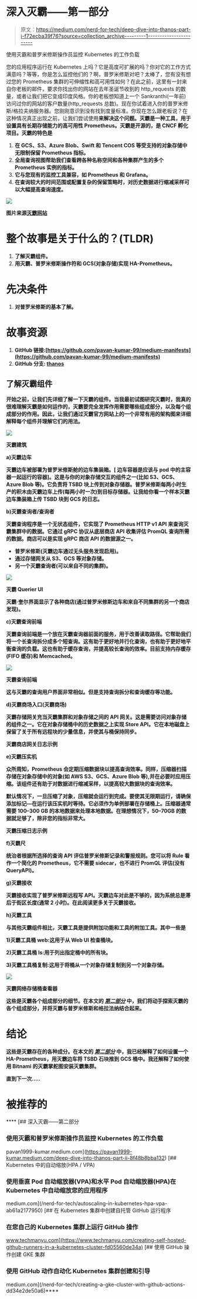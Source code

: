 # 深入灭霸——第一部分

> 原文：<https://medium.com/nerd-for-tech/deep-dive-into-thanos-part-i-f72ecba39f76?source=collection_archive---------1----------------------->

使用灭霸和普罗米修斯操作员监控 Kubernetes 的工作负载

您的应用程序运行在 Kubernetes 上吗？它是高度可扩展的吗？你对它的工作方式满意吗？等等，你是怎么监控他们的？啊，普罗米修斯对吧？太棒了，您有没有想过您的 Prometheus 集群的可伸缩性和高可用性如何？在此之前，这里有一封来自你老板的邮件，要求你找出你的网站在去年圣诞节收到的 http_requests 的数量，或者让我们把它变成印度风格。你的老板想知道上一个 Sankranthi(一年前)访问过你的网站的客户数量(http_requests 总数)。现在你试着进入你的普罗米修斯/格拉夫纳服务器。您刚刚意识到没有找到度量标准。你现在怎么跟老板说？在这种情况真正出现之前，让我们尝试使用[](https://thanos.io/)**来解决这个问题。灭霸是一种工具，用于设置具有长期存储能力的高可用性 Prometheus。灭霸是开源的，是 **CNCF 孵化项目**。灭霸的特色是**

1.  **在 GCS、S3、Azure Blob、Swift 和 Tencent COS 等受支持的对象存储中无限制保留 Prometheus 指标。**
2.  **全局查询视图帮助我们查看跨各种名称空间和各种集群产生的多个 Prometheus 实例的指标。**
3.  **它与您现有的监控工具兼容，如 Prometheus 和 Grafana。**
4.  **在查询较大的时间范围或配置复杂的保留策略时，对历史数据进行缩减采样可以大幅提高查询速度。**

**![](img/360549a32077cb5b4c54961d34a8aee8.png)**

**图片来源[灭霸网站](https://thanos.io/)**

# **整个故事是关于什么的？(TLDR)**

1.  **了解灭霸组件。**
2.  **用灭霸、普罗米修斯操作符和 GCS(对象存储)实现 HA-Prometheus。**

# **先决条件**

1.  **对普罗米修斯的基本了解。**

# **故事资源**

1.  **GitHub 链接:[https://github.com/pavan-kumar-99/medium-manifests](https://github.com/pavan-kumar-99/medium-manifests)**
2.  **GitHub 分支: [thanos](https://github.com/pavan-kumar-99/medium-manifests/tree/thanos)**

## **了解灭霸组件**

**开始之前，让我们先详细了解一下灭霸的组件。当我最初试图研究灭霸时，我真的很难理解灭霸是如何运作的，灭霸要完全发挥作用需要哪些组成部分，以及每个组成部分的作用。因此，让我们通过灭霸官方网站上的一个非常有用的架构图来详细解释每个组件并理解它们的用法。**

**![](img/4bad0c532bf982f381a3accb2dfa1114.png)**

**灭霸建筑**

****a)灭霸边车****

**灭霸边车被部署为普罗米修斯舱的边车集装箱。[ **边车容器**是应该与 pod 中的主容器一起运行的容器]。这是与你的对象存储交互的组件之一(比如 S3、GCS、Azure Blob 等)。它负责将 TSBD 块上传到对象存储器。普罗米修斯每两小时生产的积木由灭霸边车上传(每两小时一次)到目标存储器。让我给你看一个样本灭霸边车集装箱上传 TSBD 块到 GCS 的日志。**

****b)灭霸查询者/查询者****

**灭霸查询程序是一个无状态组件，它实现了 Prometheus HTTP v1 API 来查询灭霸集群中的数据。它通过 gRPC 协议从底层商店 API 收集评估 PromQL 查询所需的数据。商店可以是实现 gRPC 商店 API 的数据源之一。**

*   **普罗米修斯(灭霸边车通过无头服务发现启用)。**
*   **通过存储网关从 S3、GCS 等对象存储。**
*   **另一个灭霸查询者(可以来自不同的集群)。**

**![](img/e8fc460c3693692f8004b853d32968f6.png)**

**灭霸 Querier UI**

**灭霸·奎尔界面显示了各种商店(通过普罗米修斯边车和来自不同集群的另一个商店发现)。**

****c)灭霸查询前端****

**灭霸查询前端是一个放在灭霸查询器前面的服务，用于改善读取路径。它帮助我们将一个长查询拆分成多个短查询。这有助于更好地并行化查询，也有助于更好地平衡查询的负载。这也有助于缓存查询，并提高较长查询的效率。目前支持内存缓存(FIFO 缓存)和 Memcached。**

**![](img/9d2500ba4795fb78d44d23e6a481d552.png)**

**灭霸查询前端**

**这与灭霸的查询用户界面非常相似。但是支持查询拆分和查询缓存等功能。**

****d)灭霸商场入口(灭霸商场)****

**灭霸存储网关充当灭霸集群和对象存储之间的 API 网关。这是需要访问对象存储的组件之一。它在对象存储桶中的历史数据之上实现 Store API。它在本地磁盘上保留了关于所有远程块的少量信息，并使其与桶保持同步。**

**灭霸商店网关日志示例**

****e)灭霸压实机****

**众所周知，Prometheus 会定期压缩数据块以提高查询效率。同样，压缩器扫描存储在对象存储中的对象(如 AWS S3、GCS、Azure Blob 等),并在必要时应用压缩。该组件还有助于对数据进行缩减采样，以提高较大数据块的查询效率。**

**默认情况下，一旦压缩了对象，压缩就会运行到完成。要使其无限期运行，请确保添加标记—在运行该压实机时等待。它必须作为单例部署在存储桶上。压缩器通常需要 100–300 GB 的本地数据来处理本地数据。在理想情况下，50–70GB 的数据就足够了，除非您的指标非常大。**

**灭霸压缩日志示例**

****f)灭霸尺****

**统治者根据所选择的查询 API 评估普罗米修斯记录和警报规则。您可以将 Rule 看作一个简化的 Prometheus，它不需要 sidecar，也不进行 PromQL 评估(没有 QueryAPI)。**

****g)灭霸接收****

**灭霸接收实现了普罗米修斯远程写 API。灭霸边车对此是不够的，因为系统总是滞后于街区长度(通常 2 小时)。在此阅读更多关于灭霸接收[](https://thanos.io/tip/components/receive.md/)****。******

******h)灭霸工具******

****与其他灭霸组件相比，灭霸工具是提供附加功能和工具的附加工具。其中一些是****

****1)灭霸工具桶 web:这用于从 Web UI 检查桶块。****

****2)灭霸工具桶 ls:用于列出指定桶中的所有块。****

****3)灭霸工具桶复制:这用于将桶从一个对象存储复制到另一个对象存储。****

****![](img/6fb357f49f8205efe20af9525bf7b561.png)****

****灭霸网络存储桶查看器****

****这些是灭霸各个组成部分的细节。在本文的 [***第二部分***](https://pavan1999-kumar.medium.com/deep-dive-into-thanos-part-ii-8f48b8bba132) 中，我们将动手探索灭霸的各个组成部分，并将灭霸与普罗米修斯和格拉法纳结合起来。****

# ****结论****

****这些是灭霸存在的各种成分。在本文的 [***第二部分***](https://pavan1999-kumar.medium.com/deep-dive-into-thanos-part-ii-8f48b8bba132) 中，我已经解释了如何设置一个 HA-Prometheus，用灭霸边车将 TSBD 石块推到 GCS 桶中。我还解释了如何使用 Bitnami 的灭霸掌舵图安装灭霸集群。****

****直到下一次…..****

# ****被推荐的****

****[](https://pavan1999-kumar.medium.com/deep-dive-into-thanos-part-ii-8f48b8bba132) [## 深入灭霸——第二部分

### 使用灭霸和普罗米修斯操作员监控 Kubernetes 的工作负载

pavan1999-kumar.medium.com](https://pavan1999-kumar.medium.com/deep-dive-into-thanos-part-ii-8f48b8bba132) [](/nerd-for-tech/autoscaling-in-kubernetes-hpa-vpa-ab61a2177950) [## Kubernetes 中的自动缩放(HPA / VPA)

### 使用垂直 Pod 自动缩放器(VPA)和水平 Pod 自动缩放器(HPA)在 Kubernetes 中自动缩放您的应用程序

medium.com](/nerd-for-tech/autoscaling-in-kubernetes-hpa-vpa-ab61a2177950) [](https://www.techmanyu.com/creating-self-hosted-github-runners-in-a-kubernetes-cluster-fd05560de34a) [## 在 Kubernetes 集群中创建自托管 GitHub 运行程序

### 在您自己的 Kubernetes 集群上运行 GitHub 操作

www.techmanyu.com](https://www.techmanyu.com/creating-self-hosted-github-runners-in-a-kubernetes-cluster-fd05560de34a) [](/nerd-for-tech/creating-a-gke-cluster-with-github-actions-dd34e2de50a6) [## 使用 GitHub 操作创建 GKE 集群

### 使用 GitHub 动作自动化 Kubernetes 集群创建和引导

medium.com](/nerd-for-tech/creating-a-gke-cluster-with-github-actions-dd34e2de50a6)****